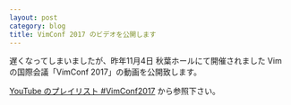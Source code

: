 ```yaml
---
layout: post
category: blog
title: VimConf 2017 のビデオを公開します
---
```


遅くなってしまいましたが、昨年11月4日 秋葉ホールにて開催されました Vim の国際会議「VimConf 2017」の動画を公開致します。

[YouTube のプレイリスト #VimConf2017](https://www.youtube.com/playlist?list=PLx8bw5NQypskGEy8ARntIDxKmXcBEoRZQ) から参照下さい。

<!--
<div class="video">
  <iframe src="https://www.youtube.com/embed?listType=playlist&list=PLx8bw5NQypskGEy8ARntIDxKmXcBEoRZQ" frameborder="0" allowfullscreen width=600 height=450>
  </iframe>
</div>
-->
